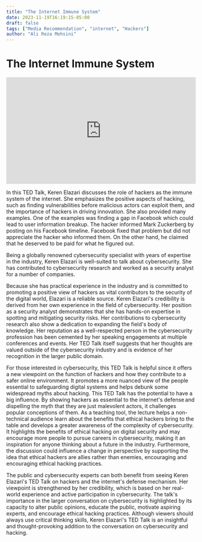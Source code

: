 ```yaml
---
title: "The Internet Immune System"
date: 2023-11-19T16:19:15-05:00
draft: false
tags: ["Media Recommendation", "internet", "Hackers"]
author: "Ali Reza Mohsini"
---
```


# The Internet Immune System #
<div style="max-width:854px"><div style="position:relative;height:0;padding-bottom:56.25%"><iframe src="https://embed.ted.com/talks/lang/en/danielle_citron_how_deepfakes_undermine_truth_and_threaten_democracy" width="854" height="480" style="position:absolute;left:0;top:0;width:100%;height:100%" frameborder="0" scrolling="no" allowfullscreen></iframe></div></div>

In this TED Talk, Keren Elazari discusses the role of hackers as the immune system of the internet. She emphasizes the positive aspects of hacking, such as finding vulnerabilities before malicious actors can exploit them, and the importance of hackers in driving innovation. She also provided many examples. One of the examples was finding a gap in Facebook which could lead to user information breakup. The hacker informed Mark Zuckerberg by posting on his Facebook timeline.  Facebook fixed that problem but did not appreciate the hacker who informed them. On the other hand, he claimed that he deserved to be paid for what he figured out.  

Being a globally renowned cybersecurity specialist with years of expertise in the industry, Keren Elazari is well-suited to talk about cybersecurity. She has contributed to cybersecurity research and worked as a security analyst for a number of companies.

Because she has practical experience in the industry and is committed to promoting a positive view of hackers as vital contributors to the security of the digital world, Elazari is a reliable source. Keren Elazari's credibility is derived from her own experience in the field of cybersecurity. Her position as a security analyst demonstrates that she has hands-on expertise in spotting and mitigating security risks. Her contributions to cybersecurity research also show a dedication to expanding the field's body of knowledge. Her reputation as a well-respected person in the cybersecurity profession has been cemented by her speaking engagements at multiple conferences and events. Her TED Talk itself suggests that her thoughts are valued outside of the cybersecurity industry and is evidence of her recognition in the larger public domain.

For those interested in cybersecurity, this TED Talk is helpful since it offers a new viewpoint on the function of hackers and how they contribute to a safer online environment. It promotes a more nuanced view of the people essential to safeguarding digital systems and helps debunk some widespread myths about hacking. This TED Talk has the potential to have a big influence. By showing hackers as essential to the internet's defense and dispelling the myth that they are just malevolent actors, it challenges popular conceptions of them. As a teaching tool, the lecture helps a non-technical audience learn about the benefits that ethical hackers bring to the table and develops a greater awareness of the complexity of cybersecurity. It highlights the benefits of ethical hacking on digital security and may encourage more people to pursue careers in cybersecurity, making it an inspiration for anyone thinking about a future in the industry. Furthermore, the discussion could influence a change in perspective by supporting the idea that ethical hackers are allies rather than enemies, encouraging and encouraging ethical hacking practices.

The public and cybersecurity experts can both benefit from seeing Keren Elazari's TED Talk on hackers and the internet's defense mechanism. Her viewpoint is strengthened by her credibility, which is based on her real-world experience and active participation in cybersecurity. The talk's importance in the larger conversation on cybersecurity is highlighted by its capacity to alter public opinions, educate the public, motivate aspiring experts, and encourage ethical hacking practices. Although viewers should always use critical thinking skills, Keren Elazari's TED Talk is an insightful and thought-provoking addition to the conversation on cybersecurity and hacking.
